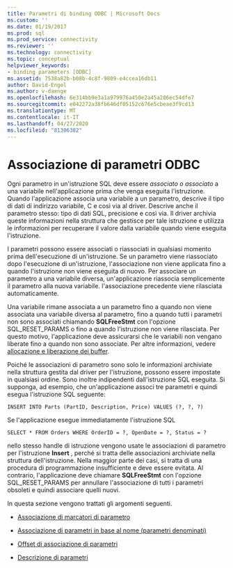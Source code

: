 ```yaml
---
title: Parametri di binding ODBC | Microsoft Docs
ms.custom: ''
ms.date: 01/19/2017
ms.prod: sql
ms.prod_service: connectivity
ms.reviewer: ''
ms.technology: connectivity
ms.topic: conceptual
helpviewer_keywords:
- binding parameters [ODBC]
ms.assetid: 7538a82b-b08b-4c8f-9809-e4ccea16db11
author: David-Engel
ms.author: v-daenge
ms.openlocfilehash: 6e314bb9e3a1a979976a450e2a45a286ec54dfe7
ms.sourcegitcommit: e042272a38fb646df05152c676e5cbeae3f9cd13
ms.translationtype: MT
ms.contentlocale: it-IT
ms.lasthandoff: 04/27/2020
ms.locfileid: "81306382"
---
```

# <a name="binding-parameters-odbc"></a>Associazione di parametri ODBC
Ogni parametro in un'istruzione SQL deve essere *associato o associato* a una variabile nell'applicazione prima che venga eseguita l'istruzione. Quando l'applicazione associa una variabile a un parametro, descrive il tipo di dati di indirizzo variabile, C e così via al driver. Descrive anche il parametro stesso: tipo di dati SQL, precisione e così via. Il driver archivia queste informazioni nella struttura che gestisce per tale istruzione e utilizza le informazioni per recuperare il valore dalla variabile quando viene eseguita l'istruzione.  
  
 I parametri possono essere associati o riassociati in qualsiasi momento prima dell'esecuzione di un'istruzione. Se un parametro viene riassociato dopo l'esecuzione di un'istruzione, l'associazione non viene applicata fino a quando l'istruzione non viene eseguita di nuovo. Per associare un parametro a una variabile diversa, un'applicazione riassocia semplicemente il parametro alla nuova variabile. l'associazione precedente viene rilasciata automaticamente.  
  
 Una variabile rimane associata a un parametro fino a quando non viene associata una variabile diversa al parametro, fino a quando tutti i parametri non sono associati chiamando **SQLFreeStmt** con l'opzione SQL_RESET_PARAMS o fino a quando l'istruzione non viene rilasciata. Per questo motivo, l'applicazione deve assicurarsi che le variabili non vengano liberate fino a quando non sono associate. Per altre informazioni, vedere [allocazione e liberazione dei buffer](../../../odbc/reference/develop-app/allocating-and-freeing-buffers.md).  
  
 Poiché le associazioni di parametro sono solo le informazioni archiviate nella struttura gestita dal driver per l'istruzione, possono essere impostate in qualsiasi ordine. Sono inoltre indipendenti dall'istruzione SQL eseguita. Si supponga, ad esempio, che un'applicazione associ tre parametri e quindi esegua l'istruzione SQL seguente:  
  
```  
INSERT INTO Parts (PartID, Description, Price) VALUES (?, ?, ?)  
```  
  
 Se l'applicazione esegue immediatamente l'istruzione SQL  
  
```  
SELECT * FROM Orders WHERE OrderID = ?, OpenDate = ?, Status = ?  
```  
  
 nello stesso handle di istruzione vengono usate le associazioni di parametro per l'istruzione **Insert** , perché si tratta delle associazioni archiviate nella struttura dell'istruzione. Nella maggior parte dei casi, si tratta di una procedura di programmazione insufficiente e deve essere evitata. Al contrario, l'applicazione deve chiamare **SQLFreeStmt** con l'opzione SQL_RESET_PARAMS per annullare l'associazione di tutti i parametri obsoleti e quindi associare quelli nuovi.  
  
 In questa sezione vengono trattati gli argomenti seguenti.  
  
-   [Associazione di marcatori di parametro](../../../odbc/reference/develop-app/binding-parameter-markers.md)  
  
-   [Associazione di parametri in base al nome (parametri denominati)](../../../odbc/reference/develop-app/binding-parameters-by-name-named-parameters.md)  
  
-   [Offset di associazione di parametri](../../../odbc/reference/develop-app/parameter-binding-offsets.md)  
  
-   [Descrizione di parametri](../../../odbc/reference/develop-app/describing-parameters.md)
